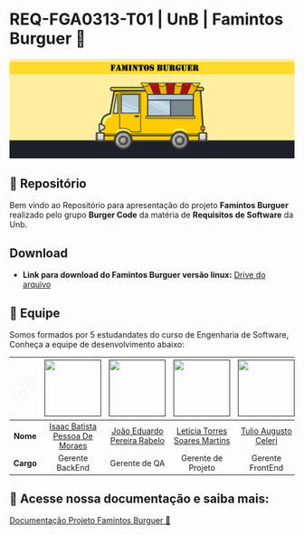 # REQ-FGA0313-T01 | UnB | Famintos Burguer 🍔

![Banner](assets/FamintosBanner.png)

## 📂 Repositório

Bem vindo ao Repositório para apresentação do projeto **Famintos Burguer** realizado pelo grupo **Burger Code** da matéria de **Requisitos de Software** da Unb.


## Download

- **Link para download do Famintos Burguer versão linux:** [Drive do arquivo](https://drive.google.com/file/d/1ypfJjDPsE2iXvqTqQyfOAZVO3jgSBbUE/view?usp=sharing)


## 👥 Equipe

Somos formados por 5 estudandates do curso de Engenharia de Software, Conheça a equipe de desenvolvimento abaixo:

| <img src="assets/ProfilePic_L.png" alt="Camera" width="200"/>    | [<img src="https://avatars.githubusercontent.com/u/118384776?v=4" width=100 height=100>]()| [<img src="https://avatars.githubusercontent.com/u/78875892?v=4" width=100 height=100>]() | [<img src="https://avatars.githubusercontent.com/u/86434947?v=4" width=100 height=100>]() | [<img src="https://avatars.githubusercontent.com/u/122989234?v=4" width=100 height=100>]()| [<img src="https://avatars.githubusercontent.com/u/124713089?v=4" width=100 height=100>]()| 
|:---------:|:------------------------------------------------------------------------------:|:-------------------------------------------------------------------------------:|:-------------------------------------------------------------------------------:|:-------------------------------------------------------------------------------:|:-------------------------------------------------------------------------------:|
| **Nome**  | [Isaac Batista Pessoa De Moraes](https://https://github.com/isaacbatista26) | [João Eduardo Pereira Rabelo](https://github.com/JoaoEduardoP) | [Letícia Torres Soares Martins](https://github.com/leticiatmartins) | [Tulio Augusto Celeri](https://github.com/TulioCeleri) | [William Bernardo Da Silva](https://github.com/willxbernardo) |
| **Cargo** | Gerente BackEnd | Gerente de QA | Gerente de Projeto | Gerente FrontEnd | Gerente Requisitos |

## 📄 Acesse nossa documentação e saiba mais: 

[Documentação Projeto Famintos Burguer 🍔](https://mdsreq-fga-unb.github.io/2024.2-T01-FamintosBurguer/)
